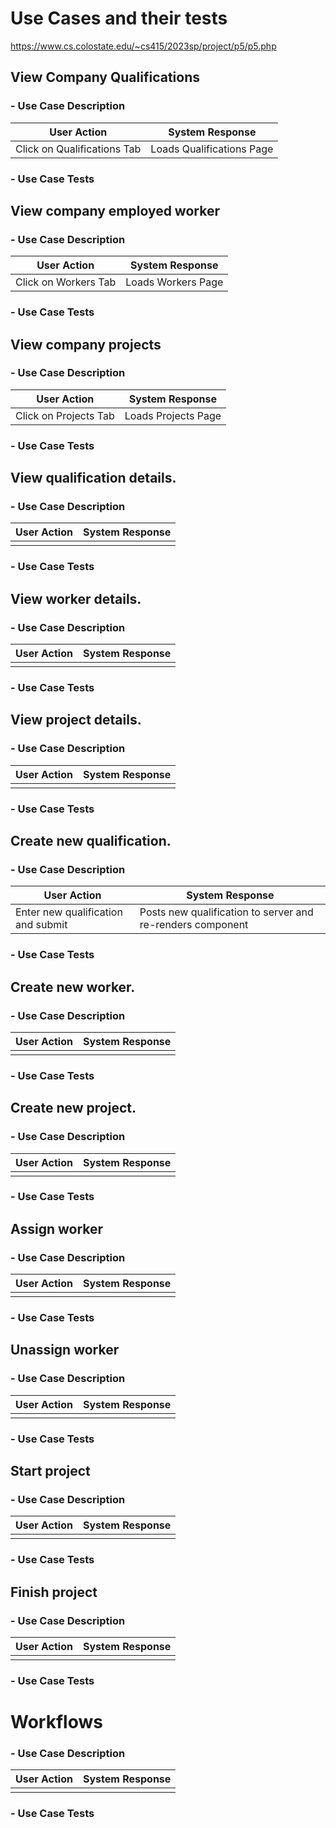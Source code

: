 # Use Cases and their tests
https://www.cs.colostate.edu/~cs415/2023sp/project/p5/p5.php

## View Company Qualifications
### - Use Case Description
| User Action | System Response |
|--|--|
| Click on Qualifications Tab | Loads Qualifications Page |

### - Use Case Tests

## View company employed worker
### - Use Case Description
| User Action | System Response |
|--|--|
| Click on Workers Tab | Loads Workers Page |
### - Use Case Tests

## View company projects
### - Use Case Description
| User Action | System Response |
|--|--|
| Click on Projects Tab | Loads Projects Page |
### - Use Case Tests

## View qualification details. 
### - Use Case Description
| User Action | System Response |
|--|--|
|  |  |
### - Use Case Tests

## View worker details.
### - Use Case Description
| User Action | System Response |
|--|--|
|  |  |
### - Use Case Tests

## View project details. 
### - Use Case Description
| User Action | System Response |
|--|--|
|  |  |
### - Use Case Tests

## Create new qualification. 
### - Use Case Description
| User Action | System Response |
|--|--|
| Enter new qualification and submit | Posts new qualification to server and re-renders component |
### - Use Case Tests

## Create new worker. 
### - Use Case Description
| User Action | System Response |
|--|--|
|  |  |
### - Use Case Tests

## Create new project. 
### - Use Case Description
| User Action | System Response |
|--|--|
|  |  |
### - Use Case Tests

## Assign worker
### - Use Case Description
| User Action | System Response |
|--|--|
|  |  |
### - Use Case Tests

## Unassign worker
### - Use Case Description
| User Action | System Response |
|--|--|
|  |  |
### - Use Case Tests

## Start project
### - Use Case Description
| User Action | System Response |
|--|--|
|  |  |
### - Use Case Tests

## Finish project
### - Use Case Description
| User Action | System Response |
|--|--|
|  |  |
### - Use Case Tests

# Workflows
### - Use Case Description
| User Action | System Response |
|--|--|
|  |  |
### - Use Case Tests
